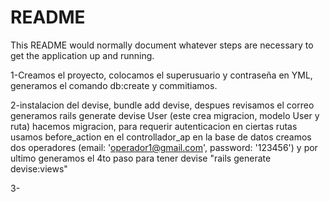 # README

This README would normally document whatever steps are necessary to get the
application up and running.

1-Creamos el proyecto, colocamos el superusuario y contraseña en YML,   generamos el comando db:create y commitiamos.

2-instalacion del devise, bundle add devise, despues revisamos el correo
generamos rails generate devise User (este crea migracion, modelo User y ruta) hacemos migracion, para requerir autenticacion en ciertas rutas usamos before_action en el controllador_ap
en la base de datos creamos dos operadores (email: 'operador1@gmail.com', password: '123456') y por ultimo generamos el 4to paso para tener devise "rails generate devise:views"

3-